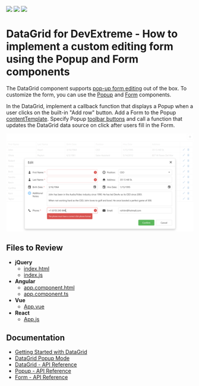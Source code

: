 <!-- default badges list -->
![](https://img.shields.io/endpoint?url=https://codecentral.devexpress.com/api/v1/VersionRange/263296064/22.2.5%2B)
[![](https://img.shields.io/badge/Open_in_DevExpress_Support_Center-FF7200?style=flat-square&logo=DevExpress&logoColor=white)](https://supportcenter.devexpress.com/ticket/details/T888862)
[![](https://img.shields.io/badge/📖_How_to_use_DevExpress_Examples-e9f6fc?style=flat-square)](https://docs.devexpress.com/GeneralInformation/403183)
<!-- default badges end -->

# DataGrid for DevExtreme - How to implement a custom editing form using the Popup and Form components

The DataGrid component supports [pop-up form editing](https://js.devexpress.com/Demos/WidgetsGallery/Demo/DataGrid/PopupEditing/jQuery/Light/) out of the box. To customize the form, you can use the [Popup](https://js.devexpress.com/Documentation/ApiReference/UI_Components/dxPopup/) and [Form](https://js.devexpress.com/Documentation/ApiReference/UI_Components/dxForm/) components.

In the DataGrid, implement a callback function that displays a Popup when a user clicks on the built-in "Add row" button.  Add a Form to the Popup [contentTemplate](https://js.devexpress.com/Documentation/ApiReference/UI_Components/dxPopup/Configuration/#contentTemplate). Specify Popup [toolbar buttons](https://js.devexpress.com/Documentation/ApiReference/UI_Components/dxPopup/Configuration/toolbarItems/) and call a function that updates the DataGrid data source on click after users fill in the Form.

<div align="center"><img alt="DataGrid for DevExtreme - How to implement a custom editing form using the Popup and Form components" src="dx-datagrid-custom-editing-form.png" /></div>

## Files to Review

- **jQuery**
    - [index.html](jQuery/src/index.html)
    - [index.js](jQuery/src/index.js)
- **Angular**
    - [app.component.html](Angular/src/app/app.component.html)
    - [app.component.ts](Angular/src/app/app.component.ts)
- **Vue**
    - [App.vue](Vue/src/App.vue)
- **React**
    - [App.js](React/src/App.js)

## Documentation

- [Getting Started with DataGrid](https://js.devexpress.com/Documentation/Guide/UI_Components/DataGrid/Getting_Started_with_DataGrid/)
- [DataGrid Popup Mode](https://js.devexpress.com/Documentation/Guide/UI_Components/DataGrid/Editing/#User_Interaction/Popup_Mode)
- [DataGrid - API Reference](https://js.devexpress.com/Documentation/ApiReference/UI_Components/dxDataGrid/)
- [Popup - API Reference](https://js.devexpress.com/Documentation/ApiReference/UI_Components/dxPopup/)
- [Form - API Reference](https://js.devexpress.com/Documentation/ApiReference/UI_Components/dxForm/)
